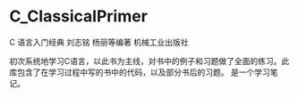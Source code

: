 # C_ClassicalPrimer
C 语言入门经典 刘志铭 杨丽等编著 机械工业出版社


初次系统地学习C语言，以此书为主线，对书中的例子和习题做了全面的练习。此库包含了在学习过程中写的书中的代码，以及部分书后的习题。
是一个学习笔记。
